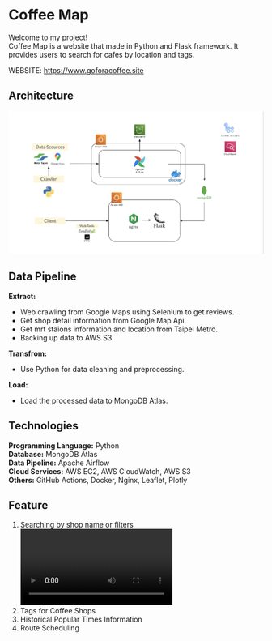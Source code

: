 # Coffee Map

Welcome to my project!  
Coffee Map is a website that made in Python and Flask framework. It provides users to search for cafes by location and tags.

WEBSITE: <https://www.goforacoffee.site>

## Architecture

![architecture](/README_required/coffee_map_framework.png)

## Data Pipeline

**Extract:**

- Web crawling from Google Maps using Selenium to get reviews.
- Get shop detail information from Google Map Api.
- Get mrt staions information and location from Taipei Metro.
- Backing up data to AWS S3.

**Transfrom:**

- Use Python for data cleaning and preprocessing.

**Load:**

- Load the processed data to MongoDB Atlas.

## Technologies

**Programming Language:** Python  
**Database:** MongoDB Atlas  
**Data Pipeline:** Apache Airflow  
**Cloud Services:** AWS EC2, AWS CloudWatch, AWS S3  
**Others:** GitHub Actions, Docker, Nginx, Leaflet, Plotly

## Feature

1. Searching by shop name or filters  
   ![search by shop name](/README_required/search_by_name.mov)
2. Tags for Coffee Shops
3. Historical Popular Times Information
4. Route Scheduling
